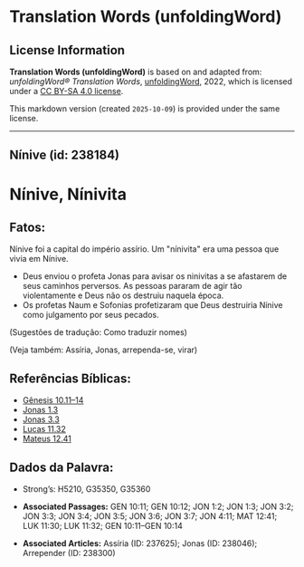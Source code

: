 # Translation Words (unfoldingWord)

## License Information

**Translation Words (unfoldingWord)** is based on and adapted from: _unfoldingWord® Translation Words_, [unfoldingWord](https://unfoldingword.org/utw), 2022, which is licensed under a [CC BY-SA 4.0 license](https://creativecommons.org/licenses/by-sa/4.0/legalcode.en).

This markdown version (created `2025-10-09`) is provided under the same license.



--------------------------------

## Nínive (id: 238184)

Nínive, Nínivita
================

Fatos:
------

Nínive foi a capital do império assírio. Um "nínivita" era uma pessoa que vivia em Nínive.

* Deus enviou o profeta Jonas para avisar os ninivitas a se afastarem de seus caminhos perversos. As pessoas pararam de agir tão violentamente e Deus não os destruiu naquela época.
* Os profetas Naum e Sofonias profetizaram que Deus destruiria Nínive como julgamento por seus pecados.

(Sugestões de tradução: Como traduzir nomes)

(Veja também: Assíria, Jonas, arrependa\-se, virar)

Referências Bíblicas:
---------------------

* [Gênesis 10\.11–14](https://ref.ly/Gen10:11-Gen10:14)
* [Jonas 1\.3](https://ref.ly/Jonah1:3)
* [Jonas 3\.3](https://ref.ly/Jonah3:3)
* [Lucas 11\.32](https://ref.ly/Luke11:32)
* [Mateus 12\.41](https://ref.ly/Matt12:41)

Dados da Palavra:
-----------------

* Strong’s: H5210, G35350, G35360

* **Associated Passages:** GEN 10:11; GEN 10:12; JON 1:2; JON 1:3; JON 3:2; JON 3:3; JON 3:4; JON 3:5; JON 3:6; JON 3:7; JON 4:11; MAT 12:41; LUK 11:30; LUK 11:32; GEN 10:11–GEN 10:14
* **Associated Articles:** Assíria (ID: 237625); Jonas (ID: 238046); Arrepender (ID: 238300)

